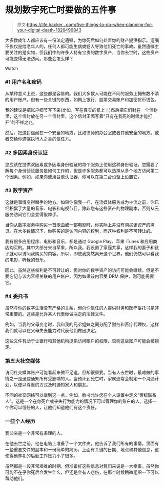# 规划数字死亡时要做的五件事

> 原文:[https://life hacker . com/five-things-to-do-when-planning-for-your-digital-death-1826496843](https://lifehacker.com/five-things-to-do-when-planning-for-your-digital-death-1826496843)

大多数成年人都应该有一份法定遗嘱，为你死后如何处置你的财产提供指示。遗嘱不仅仅是给老年人的，任何人都可能生病或卷入导致他们死亡的事故。虽然遗嘱主要关注的是实物，但我们中的许多人持有宝贵的数字资产，当你去世时，这些资产可能变得无法访问。那些会怎么样？

Watch

### #1 用户名和密码

从某种意义上说，这些都是容易的。我们大多数人可能在不同的服务上拥有数不清的用户账户。但有一些关键的东西，如网上银行，股票交易账户和加密货币钱包。

我的建议是把账户细节写下来(比如，写在真实的纸上！)然后把它们封在一个信封里，这个信封放在另一个信封里，这个信封正面写着“只有在我死的时候才能打开”的不祥之兆。

然后，把这封信藏在一个安全的地方，比如律师的办公室或者其他安全的地方。或者交给你遗嘱执行人之类的信任方。

### #2 多因素身份认证

您应该在提供双因素或多因素身份验证的每个服务上使用这种身份验证。您需要了解每个身份验证服务是如何工作的，但是许多服务都可以选择从多个地方访问第二个因素。例如，如果你使用谷歌认证器，你可以在第二台设备上设置它。

### #3 数字资产

这就是事情变得棘手的地方。如果你像我一样，在流媒体服务成为主流之前，你已经积累了大量的音乐、电影和电视节目。除非您有这些资产的物理副本，否则从云服务访问它们会变得很棘手。

当你从数字服务中购买一首歌曲或一部电影时，你实际上并没有购买该资产的拷贝。在大多数情况下，你购买的是访问内容的权利，而这种权利是不可转让的。

我有很多应用程序、电影和音乐，都是通过 Google Play、苹果 iTunes 和应用商店购买的。其中大部分来自苹果，所以我。我设置了家庭共享，这样我的妻子和孩子就可以访问我购买的内容。所以，即使我突然离开这个世界，他们仍然可以看我的电影，听我的音乐。

因此，虽然这些权利是不可转让的，但对你的数字资产的访问可能会继续。但是不要忘记与该内容相关联的用户帐户，因为如果该内容受 DRM 保护，则可能需要它。

### #4 委托书

虽然与你的数字生活没有严格的关系，但向你信任的人提供财务和医疗委托书是非常重要的。这些是允许某人代表你做决定的法律文件。

例如，当我的父母变老时，我和我的兄弟姐妹之间分配了财务和医疗代理权，这样我们就可以在父母失去能力时代表他们做出决定。

这些文件有助于让银行和其他机构提供访问账户的权限，否则这些账户可能会被锁定。

### 第五大社交媒体

访问社交媒体账户可能看起来微不足道，但却很重要。当有人去世时，最难做的事情之一是迅速通知所有受影响的人。当预计到死亡时，家属通常会制定一个沟通计划，以便以尊重的方式及时通知家人和朋友。

不同的社交网络可以做到这一点。例如，脸书允许您在个人设置中定义“传统联系人”。这是一个在你死亡或丧失行为能力的情况下可以管理你的账户的人。选择一个你可以信任的人，让他们知道他们有这个责任。

### 一些个人经历

我父亲是一个非常有条理的人。

在他去世之前，他在电脑上准备了一个文件夹，他告诉了我们所有的事情。里面有一些重要文件的副本和一份简单的简历，上面有关键的日期、地点和其他信息，这使得他葬礼的后勤工作压力小了很多。

虽然那是一段非常艰难的时期，但准备好这些信息对我们来说是一大幸事。虽然你可能不在乎你死后会发生什么，但还是会有人悲伤，在那个时候稍微组织一下可以帮助他们。